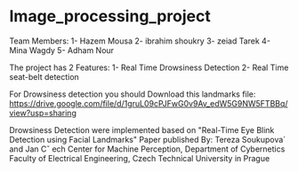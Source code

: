 # Image_processing_project

Team Members:
1- Hazem Mousa
2- ibrahim shoukry 
3- zeiad Tarek
4- Mina Wagdy
5- Adham Nour



The project has 2 Features:
1- Real Time Drowsiness Detection
2- Real Time seat-belt detection 

For Drowsiness detection you should Download this landmarks file: https://drive.google.com/file/d/1gruL09cPJFwG0v9Av_edW5G9NW5FTBBq/view?usp=sharing

Drowsiness Detection were implemented based on 
"Real-Time Eye Blink Detection using Facial Landmarks" Paper published By:
Tereza Soukupova´ and Jan Cˇ ech
Center for Machine Perception, Department of Cybernetics
Faculty of Electrical Engineering, Czech Technical University in Prague
